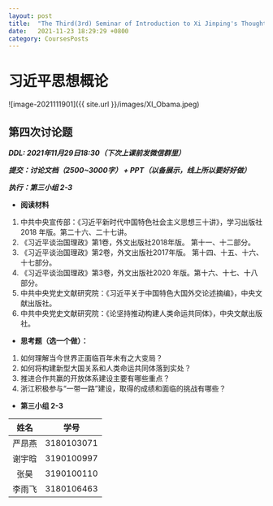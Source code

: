 ```yaml
---
layout: post
title:  "The Third(3rd) Seminar of Introduction to Xi Jinping's Thought"
date:   2021-11-23 18:29:29 +0800
category: CoursesPosts
---
```




# 习近平思想概论

![image-2021111901]({{ site.url }}/images/XI_Obama.jpeg)

## 第四次讨论题

***DDL: 2021年11月29日18:30（下次上课前发微信群里）***

***提交：讨论文档（2500~3000字） + PPT（以备展示，线上所以要好好做）***

***执行：第三小组 2-3***

- **阅读材料**

1. 中共中央宣传部：《习近平新时代中国特色社会主义思想三十讲》，学习出版社2018 年版。第二十六、二十七讲。
2. 《习近平谈治国理政》第1卷，外文出版社2018年版。 第十一、十二部分。
3. 《习近平谈治国理政》第2卷，外文出版社2017年版。 第十四、十五、十六、十七部分。
4. 《习近平谈治国理政》第3卷，外文出版社2020 年版。第十六、十七、十八部分。
5. 中共中央党史文献研究院：《习近平关于中国特色大国外交论述摘编》，中央文献出版社。
6. 中共中央党史文献研究院：《论坚持推动构建人类命运共同体》，中央文献出版社。

- **思考题（选一个做）：**

1. 如何理解当今世界正面临百年未有之大变局？
2. 如何将构建新型大国关系和人类命运共同体落到实处？
3. 推进合作共赢的开放体系建设主要有哪些重点？
4. 浙江积极参与“一带一路”建设，取得的成绩和面临的挑战有哪些？

- **第三小组 2-3**

|姓名|学号|
|:-----:|:-----:|
|严昂燕|3180103071|
|谢宇晗|3190100997|
|张昊|3190100110|
|李雨飞|3180106463|

